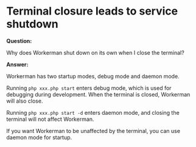 # Terminal closure leads to service shutdown
**Question:**

Why does Workerman shut down on its own when I close the terminal?

**Answer:**

Workerman has two startup modes, debug mode and daemon mode.

Running ```php xxx.php start``` enters debug mode, which is used for debugging during development. When the terminal is closed, Workerman will also close.

Running ```php xxx.php start -d``` enters daemon mode, and closing the terminal will not affect Workerman.

If you want Workerman to be unaffected by the terminal, you can use daemon mode for startup.
